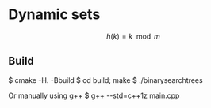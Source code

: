 # Dynamic sets

```math
h(k) = k \mod m
```

## Build

$ cmake -H. -Bbuild
$ cd build; make
$ ./binarysearchtrees

Or manually using g++
$ g++ --std=c++1z main.cpp